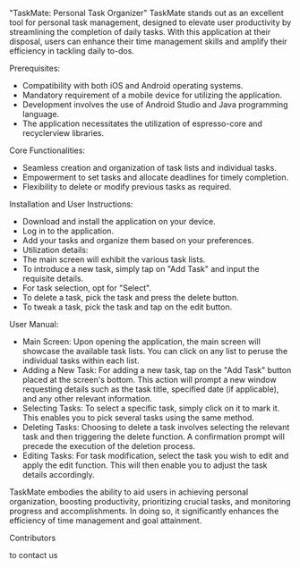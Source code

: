 "TaskMate: Personal Task Organizer"
TaskMate stands out as an excellent tool for personal task management, designed to elevate user productivity by streamlining the completion of daily tasks. With this application at their disposal, users can enhance their time management skills and amplify their efficiency in tackling daily to-dos.

Prerequisites:
   -  Compatibility with both iOS and Android operating systems.
   -  Mandatory requirement of a mobile device for utilizing the application.
   -  Development involves the use of Android Studio and Java programming language.
   -  The application necessitates the utilization of espresso-core and recyclerview libraries.
     
Core Functionalities:
   - Seamless creation and organization of task lists and individual tasks.
   -  Empowerment to set tasks and allocate deadlines for timely completion.
   -  Flexibility to delete or modify previous tasks as required.

Installation and User Instructions:
   - Download and install the application on your device.
   - Log in to the application.
   - Add your tasks and organize them based on your preferences.
   - Utilization details:
   - The main screen will exhibit the various task lists.
   - To introduce a new task, simply tap on "Add Task" and input the requisite details.
   - For task selection, opt for "Select".
   - To delete a task, pick the task and press the delete button.
   - To tweak a task, pick the task and tap on the edit button.

User Manual:
   - Main Screen:
Upon opening the application, the main screen will showcase the available task lists. You can click on any list to peruse the individual tasks within each list.
   -  Adding a New Task:
For adding a new task, tap on the "Add Task" button placed at the screen's bottom. This action will prompt a new window requesting details such as the task title, specified date (if applicable), and any other relevant information.
   - Selecting Tasks:
To select a specific task, simply click on it to mark it. This enables you to pick several tasks using the same method.
   - Deleting Tasks:
Choosing to delete a task involves selecting the relevant task and then triggering the delete function. A confirmation prompt will precede the execution of the deletion process.
   -  Editing Tasks:
For task modification, select the task you wish to edit and apply the edit function. This will then enable you to adjust the task details accordingly.

TaskMate embodies the ability to aid users in achieving personal organization, boosting productivity, prioritizing crucial tasks, and monitoring progress and accomplishments. In doing so, it significantly enhances the efficiency of time management and goal attainment.

Contributors


to contact us


